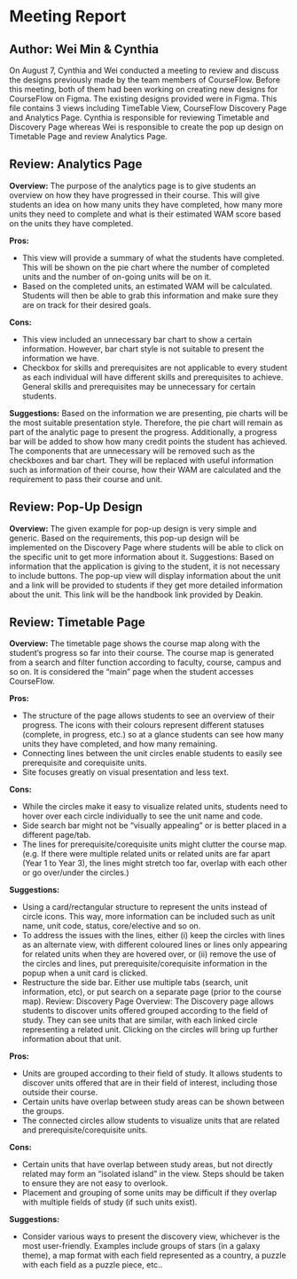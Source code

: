 # Meeting Report

## Author: Wei Min & Cynthia

On August 7, Cynthia and Wei conducted a meeting to review and discuss the designs previously made
by the team members of CourseFlow. Before this meeting, both of them had been working on creating
new designs for CourseFlow on Figma. The existing designs provided were in Figma. This file contains
3 views including TimeTable View, CourseFlow Discovery Page and Analytics Page. Cynthia is
responsible for reviewing Timetable and Discovery Page whereas Wei is responsible to create the pop
up design on Timetable Page and review Analytics Page.

## Review: Analytics Page

**Overview:** The purpose of the analytics page is to give students an overview on how they have
progressed in their course. This will give students an idea on how many units they have completed,
how many more units they need to complete and what is their estimated WAM score based on the units
they have completed.

**Pros:**

- This view will provide a summary of what the students have completed. This will be shown on the
  pie chart where the number of completed units and the number of on-going units will be on it.
- Based on the completed units, an estimated WAM will be calculated. Students will then be able to
  grab this information and make sure they are on track for their desired goals.

**Cons:**

- This view included an unnecessary bar chart to show a certain information. However, bar chart
  style is not suitable to present the information we have.
- Checkbox for skills and prerequisites are not applicable to every student as each individual will
  have different skills and prerequisites to achieve. General skills and prerequisites may be
  unnecessary for certain students.

**Suggestions:** Based on the information we are presenting, pie charts will be the most suitable
presentation style. Therefore, the pie chart will remain as part of the analytic page to present the
progress. Additionally, a progress bar will be added to show how many credit points the student has
achieved. The components that are unnecessary will be removed such as the checkboxes and bar chart.
They will be replaced with useful information such as information of their course, how their WAM are
calculated and the requirement to pass their course and unit.

## Review: Pop-Up Design

**Overview:** The given example for pop-up design is very simple and generic. Based on the
requirements, this pop-up design will be implemented on the Discovery Page where students will be
able to click on the specific unit to get more information about it. Suggestions: Based on
information that the application is giving to the student, it is not necessary to include buttons.
The pop-up view will display information about the unit and a link will be provided to students if
they get more detailed information about the unit. This link will be the handbook link provided by
Deakin.

## Review: Timetable Page

**Overview:** The timetable page shows the course map along with the student’s progress so far into
their course. The course map is generated from a search and filter function according to faculty,
course, campus and so on. It is considered the “main” page when the student accesses CourseFlow.

**Pros:**

- The structure of the page allows students to see an overview of their progress. The icons with
  their colours represent different statuses (complete, in progress, etc.) so at a glance students
  can see how many units they have completed, and how many remaining.
- Connecting lines between the unit circles enable students to easily see prerequisite and
  corequisite units.
- Site focuses greatly on visual presentation and less text.

**Cons:**

- While the circles make it easy to visualize related units, students need to hover over each circle
  individually to see the unit name and code.
- Side search bar might not be “visually appealing” or is better placed in a different page/tab.
- The lines for prerequisite/corequisite units might clutter the course map. (e.g. If there were
  multiple related units or related units are far apart (Year 1 to Year 3), the lines might stretch
  too far, overlap with each other or go over/under the circles.)

**Suggestions:**

- Using a card/rectangular structure to represent the units instead of circle icons. This way, more
  information can be included such as unit name, unit code, status, core/elective and so on.
- To address the issues with the lines, either (i) keep the circles with lines as an alternate view,
  with different coloured lines or lines only appearing for related units when they are hovered
  over, or (ii) remove the use of the circles and lines, put prerequisite/corequisite information in
  the popup when a unit card is clicked.
- Restructure the side bar. Either use multiple tabs (search, unit information, etc), or put search
  on a separate page (prior to the course map). Review: Discovery Page Overview: The Discovery page
  allows students to discover units offered grouped according to the field of study. They can see
  units that are similar, with each linked circle representing a related unit. Clicking on the
  circles will bring up further information about that unit.

**Pros:**

- Units are grouped according to their field of study. It allows students to discover units offered
  that are in their field of interest, including those outside their course.
- Certain units have overlap between study areas can be shown between the groups.
- The connected circles allow students to visualize units that are related and
  prerequisite/corequisite units.

**Cons:**

- Certain units that have overlap between study areas, but not directly related may form an
  “isolated island” in the view. Steps should be taken to ensure they are not easy to overlook.
- Placement and grouping of some units may be difficult if they overlap with multiple fields of
  study (if such units exist).

**Suggestions:**

- Consider various ways to present the discovery view, whichever is the most user-friendly. Examples
  include groups of stars (in a galaxy theme), a map format with each field represented as a
  country, a puzzle with each field as a puzzle piece, etc..
